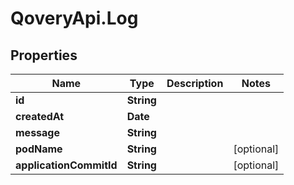 # QoveryApi.Log

## Properties

Name | Type | Description | Notes
------------ | ------------- | ------------- | -------------
**id** | **String** |  | 
**createdAt** | **Date** |  | 
**message** | **String** |  | 
**podName** | **String** |  | [optional] 
**applicationCommitId** | **String** |  | [optional] 



